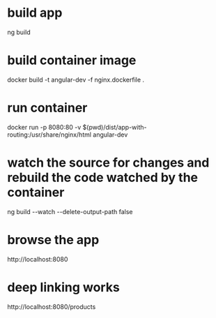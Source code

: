 # build app
ng build

# build container image
docker build -t angular-dev -f nginx.dockerfile .

# run container
docker run -p 8080:80 -v $(pwd)/dist/app-with-routing:/usr/share/nginx/html angular-dev

# watch the source for changes and rebuild the code watched by the container
ng build --watch --delete-output-path false

# browse the app
http://localhost:8080

# deep linking works
http://localhost:8080/products
